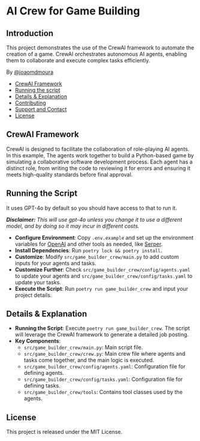 # AI Crew for Game Building
## Introduction
This project demonstrates the use of the CrewAI framework to automate the creation of a game. CrewAI orchestrates autonomous AI agents, enabling them to collaborate and execute complex tasks efficiently.

By [@joaomdmoura](https://x.com/joaomdmoura)

- [CrewAI Framework](#crewai-framework)
- [Running the script](#running-the-script)
- [Details & Explanation](#details--explanation)
- [Contributing](#contributing)
- [Support and Contact](#support-and-contact)
- [License](#license)

## CrewAI Framework
CrewAI is designed to facilitate the collaboration of role-playing AI agents. In this example, The agents work together to build a Python-based game by simulating a collaborative software development process. Each agent has a distinct role, from writing the code to reviewing it for errors and ensuring it meets high-quality standards before final approval.


## Running the Script
It uses GPT-4o by default so you should have access to that to run it.

***Disclaimer:** This will use gpt-4o unless you change it to use a different model, and by doing so it may incur in different costs.*

- **Configure Environment**: Copy `.env.example` and set up the environment variables for [OpenAI](https://platform.openai.com/api-keys) and other tools as needed, like [Serper](serper.dev).
- **Install Dependencies**: Run `poetry lock && poetry install`.
- **Customize**: Modify `src/game_builder_crew/main.py` to add custom inputs for your agents and tasks.
- **Customize Further**: Check `src/game_builder_crew/config/agents.yaml` to update your agents and `src/game_builder_crew/config/tasks.yaml` to update your tasks.
- **Execute the Script**: Run `poetry run game_builder_crew` and input your project details.

## Details & Explanation
- **Running the Script**: Execute `poetry run game_builder_crew`. The script will leverage the CrewAI framework to generate a detailed job posting.
- **Key Components**:
  - `src/game_builder_crew/main.py`: Main script file.
  - `src/game_builder_crew/crew.py`: Main crew file where agents and tasks come together, and the main logic is executed.
  - `src/game_builder_crew/config/agents.yaml`: Configuration file for defining agents.
  - `src/game_builder_crew/config/tasks.yaml`: Configuration file for defining tasks.
  - `src/game_builder_crew/tools`: Contains tool classes used by the agents.

## License
This project is released under the MIT License.
